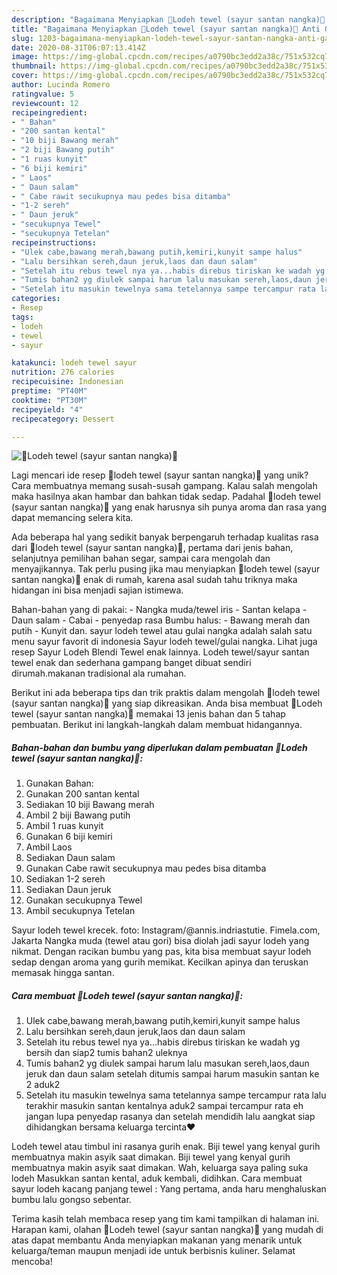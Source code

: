 ```yaml
---
description: "Bagaimana Menyiapkan 🌸Lodeh tewel (sayur santan nangka)🌸 Anti Gagal"
title: "Bagaimana Menyiapkan 🌸Lodeh tewel (sayur santan nangka)🌸 Anti Gagal"
slug: 1203-bagaimana-menyiapkan-lodeh-tewel-sayur-santan-nangka-anti-gagal
date: 2020-08-31T06:07:13.414Z
image: https://img-global.cpcdn.com/recipes/a0790bc3edd2a38c/751x532cq70/🌸lodeh-tewel-sayur-santan-nangka🌸-foto-resep-utama.jpg
thumbnail: https://img-global.cpcdn.com/recipes/a0790bc3edd2a38c/751x532cq70/🌸lodeh-tewel-sayur-santan-nangka🌸-foto-resep-utama.jpg
cover: https://img-global.cpcdn.com/recipes/a0790bc3edd2a38c/751x532cq70/🌸lodeh-tewel-sayur-santan-nangka🌸-foto-resep-utama.jpg
author: Lucinda Romero
ratingvalue: 5
reviewcount: 12
recipeingredient:
- " Bahan"
- "200 santan kental"
- "10 biji Bawang merah"
- "2 biji Bawang putih"
- "1 ruas kunyit"
- "6 biji kemiri"
- " Laos"
- " Daun salam"
- " Cabe rawit secukupnya mau pedes bisa ditamba"
- "1-2 sereh"
- " Daun jeruk"
- "secukupnya Tewel"
- "secukupnya Tetelan"
recipeinstructions:
- "Ulek cabe,bawang merah,bawang putih,kemiri,kunyit sampe halus"
- "Lalu bersihkan sereh,daun jeruk,laos dan daun salam"
- "Setelah itu rebus tewel nya ya...habis direbus tiriskan ke wadah yg bersih dan siap2 tumis bahan2 uleknya"
- "Tumis bahan2 yg diulek sampai harum lalu masukan sereh,laos,daun jeruk dan daun salam setelah ditumis sampai harum masukin santan ke 2 aduk2"
- "Setelah itu masukin tewelnya sama tetelannya sampe tercampur rata lalu terakhir masukin santan kentalnya aduk2 sampai tercampur rata eh jangan lupa penyedap rasanya dan setelah mendidih lalu aangkat siap dihidangkan bersama keluarga tercinta❤️"
categories:
- Resep
tags:
- lodeh
- tewel
- sayur

katakunci: lodeh tewel sayur 
nutrition: 276 calories
recipecuisine: Indonesian
preptime: "PT40M"
cooktime: "PT30M"
recipeyield: "4"
recipecategory: Dessert

---
```



![🌸Lodeh tewel (sayur santan nangka)🌸](https://img-global.cpcdn.com/recipes/a0790bc3edd2a38c/751x532cq70/🌸lodeh-tewel-sayur-santan-nangka🌸-foto-resep-utama.jpg)

Lagi mencari ide resep 🌸lodeh tewel (sayur santan nangka)🌸 yang unik? Cara membuatnya memang susah-susah gampang. Kalau salah mengolah maka hasilnya akan hambar dan bahkan tidak sedap. Padahal 🌸lodeh tewel (sayur santan nangka)🌸 yang enak harusnya sih punya aroma dan rasa yang dapat memancing selera kita.

Ada beberapa hal yang sedikit banyak berpengaruh terhadap kualitas rasa dari 🌸lodeh tewel (sayur santan nangka)🌸, pertama dari jenis bahan, selanjutnya pemilihan bahan segar, sampai cara mengolah dan menyajikannya. Tak perlu pusing jika mau menyiapkan 🌸lodeh tewel (sayur santan nangka)🌸 enak di rumah, karena asal sudah tahu triknya maka hidangan ini bisa menjadi sajian istimewa.

Bahan-bahan yang di pakai: - Nangka muda/tewel iris - Santan kelapa - Daun salam - Cabai - penyedap rasa Bumbu halus: - Bawang merah dan putih - Kunyit dan. sayur lodeh tewel atau gulai nangka adalah salah satu menu sayur favorit di indonesia Sayur lodeh tewel/gulai nangka. Lihat juga resep Sayur Lodeh Blendi Tewel enak lainnya. Lodeh tewel/sayur santan tewel enak dan sederhana gampang banget dibuat sendiri dirumah.makanan tradisional ala rumahan.


Berikut ini ada beberapa tips dan trik praktis dalam mengolah 🌸lodeh tewel (sayur santan nangka)🌸 yang siap dikreasikan. Anda bisa membuat 🌸Lodeh tewel (sayur santan nangka)🌸 memakai 13 jenis bahan dan 5 tahap pembuatan. Berikut ini langkah-langkah dalam membuat hidangannya.

<!--inarticleads1-->

##### Bahan-bahan dan bumbu yang diperlukan dalam pembuatan 🌸Lodeh tewel (sayur santan nangka)🌸:

1. Gunakan  Bahan:
1. Gunakan 200 santan kental
1. Sediakan 10 biji Bawang merah
1. Ambil 2 biji Bawang putih
1. Ambil 1 ruas kunyit
1. Gunakan 6 biji kemiri
1. Ambil  Laos
1. Sediakan  Daun salam
1. Gunakan  Cabe rawit secukupnya mau pedes bisa ditamba
1. Sediakan 1-2 sereh
1. Sediakan  Daun jeruk
1. Gunakan secukupnya Tewel
1. Ambil secukupnya Tetelan


Sayur lodeh tewel krecek. foto: Instagram/@annis.indriastutie. Fimela.com, Jakarta Nangka muda (tewel atau gori) bisa diolah jadi sayur lodeh yang nikmat. Dengan racikan bumbu yang pas, kita bisa membuat sayur lodeh sedap dengan aroma yang gurih memikat. Kecilkan apinya dan teruskan memasak hingga santan. 

<!--inarticleads2-->

##### Cara membuat 🌸Lodeh tewel (sayur santan nangka)🌸:

1. Ulek cabe,bawang merah,bawang putih,kemiri,kunyit sampe halus
1. Lalu bersihkan sereh,daun jeruk,laos dan daun salam
1. Setelah itu rebus tewel nya ya...habis direbus tiriskan ke wadah yg bersih dan siap2 tumis bahan2 uleknya
1. Tumis bahan2 yg diulek sampai harum lalu masukan sereh,laos,daun jeruk dan daun salam setelah ditumis sampai harum masukin santan ke 2 aduk2
1. Setelah itu masukin tewelnya sama tetelannya sampe tercampur rata lalu terakhir masukin santan kentalnya aduk2 sampai tercampur rata eh jangan lupa penyedap rasanya dan setelah mendidih lalu aangkat siap dihidangkan bersama keluarga tercinta❤️


Lodeh tewel atau timbul ini rasanya gurih enak. Biji tewel yang kenyal gurih membuatnya makin asyik saat dimakan. Biji tewel yang kenyal gurih membuatnya makin asyik saat dimakan. Wah, keluarga saya paling suka lodeh Masukkan santan kental, aduk kembali, didihkan. Cara membuat sayur lodeh kacang panjang tewel : Yang pertama, anda haru menghaluskan bumbu lalu gongso sebentar. 

Terima kasih telah membaca resep yang tim kami tampilkan di halaman ini. Harapan kami, olahan 🌸Lodeh tewel (sayur santan nangka)🌸 yang mudah di atas dapat membantu Anda menyiapkan makanan yang menarik untuk keluarga/teman maupun menjadi ide untuk berbisnis kuliner. Selamat mencoba!

